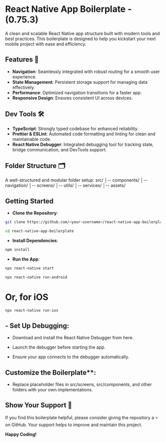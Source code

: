 # React Native App Boilerplate - (0.75.3)

A clean and scalable React Native app structure built with modern tools and best practices. This boilerplate is designed to help you kickstart your next mobile project with ease and efficiency.

## Features 🚀

- **Navigation**: Seamlessly integrated with robust routing for a smooth user experience.
- **State Management**: Persistent storage support for managing data effectively.
- **Performance**: Optimized navigation transitions for a faster app.
- **Responsive Design**: Ensures consistent UI across devices.

## Dev Tools 🛠️

- **TypeScript**: Strongly typed codebase for enhanced reliability.
- **Prettier & ESLint**: Automated code formatting and linting for clean and maintainable code.
- **React Native Debugger**: Integrated debugging tool for tracking state, bridge communication, and DevTools support.

## Folder Structure 🗂️

A well-structured and modular folder setup:
src/
│-- components/
│-- navigation/
│-- screens/
│-- utils/
│-- services/
│-- assets/


## Getting Started 
- **Clone the Repository**:
```sh
git clone https://github.com/<your-username>/react-native-app-boilerplate.git
```
```sh
cd react-native-app-boilerplate
```

- **Install Dependencies**:
```sh
npm install
```
- **Run the App**:
```sh
npx react-native start
```
```sh
npx react-native run-android
```
# Or, for iOS
```sh
npx react-native run-ios
```

## - **Set Up Debugging**:

- Download and install the React Native Debugger from here.

- Launch the debugger before starting the app.

- Ensure your app connects to the debugger automatically.

## Customize the Boilerplate**:

- Replace placeholder files in src/screens, src/components, and other folders with your own implementations.

## Show Your Support 🌟

If you find this boilerplate helpful, please consider giving the repository a ⭐ on GitHub. Your support helps to improve and maintain this project.

**Happy Coding!**

